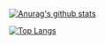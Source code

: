 [![Anurag's github stats](https://github-readme-stats.vercel.app/api?username=tianxiangdeng&show_icons=true&theme=dark)](https://github.com/anuraghazra/github-readme-stats)




[![Top Langs](https://github-readme-stats.vercel.app/api/top-langs/?username=tianxiangdeng&layout=compact)](https://github.com/anuraghazra/github-readme-stats)
